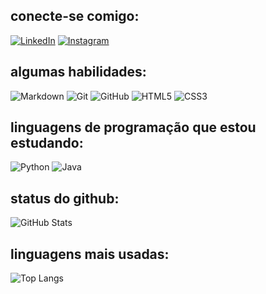 ## conecte-se comigo:
[![LinkedIn](https://img.shields.io/badge/LinkedIn-000?style=for-the-badge&logo=linkedin&logoColor=0E76A8)](https://www.linkedin.com/in/giovannagomes5746/)
[![Instagram](https://img.shields.io/badge/Instagram-000?style=for-the-badge&logo=instagram)](https://www.instagram.com/gionanagomes/)

## algumas habilidades:
![Markdown](https://img.shields.io/badge/Markdown-000?style=for-the-badge&logo=markdown)
![Git](https://img.shields.io/badge/Git-000?style=for-the-badge&logo=git)
![GitHub](https://img.shields.io/badge/GitHub-000?style=for-the-badge&logo=github)
![HTML5](https://img.shields.io/badge/HTML5-000?style=for-the-badge&logo=html5)
![CSS3](https://img.shields.io/badge/CSS3-000?style=for-the-badge&logo=css3&logoColor=264CE4)

## linguagens de programação que estou estudando:
![Python](https://img.shields.io/badge/Python-3776AB?style=for-the-badge&logo=python&logoColor=white)
![Java](https://img.shields.io/badge/Java-ED8B00?style=for-the-badge&logo=java&logoColor=white)

## status do github:
![GitHub Stats](https://github-readme-stats.vercel.app/api?username=gionanagomes&theme=transparent&bg_color=BEE0DF&border_color=6AC09D&show_icons=true&icon_color=6AC09D&title_color=08AEA4&text_color=FFF)

## linguagens mais usadas:
![Top Langs](https://github-readme-stats-git-masterrstaa-rickstaa.vercel.app/api/top-langs/?username=gionanagomes&bg_color=BEE0DF&border_color=6AC09D&title_color=08AEA4&text_color=FFF)

